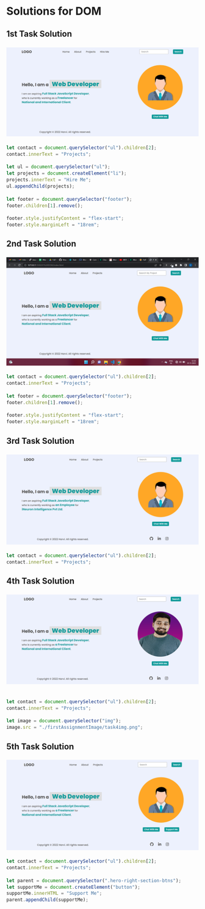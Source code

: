 # Solutions for DOM

## 1st Task Solution

### ![Expected Output](./firstAssignmentImage/task1Output.png)

```javascript
let contact = document.querySelector("ul").children[2];
contact.innerText = "Projects";

let ul = document.querySelector("ul");
let projects = document.createElement("li");
projects.innerText = "Hire Me";
ul.appendChild(projects);

let footer = document.querySelector("footer");
footer.children[1].remove();

footer.style.justifyContent = "flex-start";
footer.style.marginLeft = "18rem";
```

## 2nd Task Solution

### ![Expected Output](./firstAssignmentImage/task2Output.png)

```javascript
let contact = document.querySelector("ul").children[2];
contact.innerText = "Projects";

let footer = document.querySelector("footer");
footer.children[1].remove();

footer.style.justifyContent = "flex-start";
footer.style.marginLeft = "18rem";
```

## 3rd Task Solution

### ![Expected Output](./firstAssignmentImage/task3Output.png)

```javascript
let contact = document.querySelector("ul").children[2];
contact.innerText = "Projects";
```

## 4th Task Solution

### ![Expected Output](./firstAssignmentImage/task4Output.png)

```javascript

let contact = document.querySelector("ul").children[2];
contact.innerText = "Projects";

let image = document.querySelector("img");
image.src = "./firstAssignmentImage/task4img.png";

```

## 5th Task Solution

### ![Expected Output](./firstAssignmentImage/task5Output.png)

```javascript
let contact = document.querySelector("ul").children[2];
contact.innerText = "Projects";

let parent = document.querySelector(".hero-right-section-btns");
let supportMe = document.createElement("button");
supportMe.innerHTML = "Support Me";
parent.appendChild(supportMe);
```
